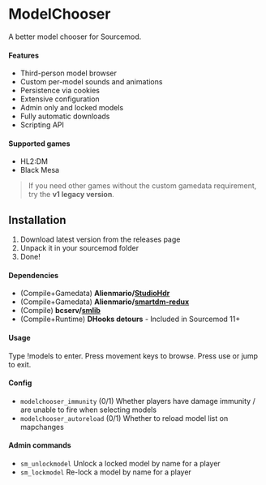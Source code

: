 # ModelChooser
 A better model chooser for Sourcemod.

#### Features
- Third-person model browser
- Custom per-model sounds and animations
- Persistence via cookies
- Extensive configuration
- Admin only and locked models
- Fully automatic downloads
- Scripting API

#### Supported games
- HL2:DM
- Black Mesa

> If you need other games without the custom gamedata requirement, try the **v1 legacy version**.
## Installation
1. Download latest version from the releases page
2. Unpack it in your sourcemod folder
3. Done!

#### Dependencies
- (Compile+Gamedata) **Alienmario/[StudioHdr](https://github.com/Alienmario/StudioHdr/)**
- (Compile+Gamedata) **Alienmario/[smartdm-redux](https://github.com/Alienmario/smartdm-redux)**
- (Compile) **bcserv/[smlib](https://github.com/bcserv/smlib/tree/transitional_syntax)**
- (Compile+Runtime) **DHooks detours** - Included in Sourcemod 11+

#### Usage
Type !models to enter. Press movement keys to browse. Press use or jump to exit.

#### Config
- `modelchooser_immunity` (0/1) Whether players have damage immunity / are unable to fire when selecting models
- `modelchooser_autoreload` (0/1) Whether to reload model list on mapchanges

#### Admin commands
- `sm_unlockmodel` Unlock a locked model by name for a player
- `sm_lockmodel` Re-lock a model by name for a player
